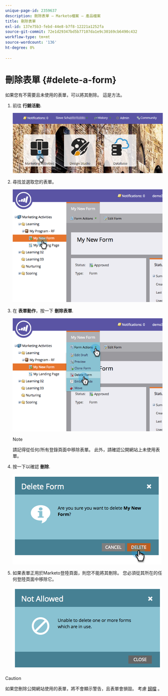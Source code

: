 ```yaml
---
unique-page-id: 2359637
description: 刪除表單 — Marketo檔案 — 產品檔案
title: 刪除表單
exl-id: 137e75b3-febd-44e8-b7f8-12221a1252fa
source-git-commit: 72e1d29347bd5b77107da1e9c30169cb6490c432
workflow-type: tm+mt
source-wordcount: '136'
ht-degree: 0%

---
```


# 刪除表單 {#delete-a-form}

如果您有不需要且未使用的表單，可以將其刪除。 這是方法。

1. 前往 **行銷活動**.

   ![](assets/login-marketing-activities-3.png)

1. 尋找並選取您的表單。

   ![](assets/image2014-9-15-12-3a1-3a18.png)

1. 在 **表單動作**，按一下 **刪除表單**.

   ![](assets/image2014-9-15-12-3a1-3a27.png)

   >[!NOTE]
   >
   >請記得從任何/所有登錄頁面中移除表單。 此外，請確認公開網站上未使用表單。

1. 按一下以確認 **刪除**.

   ![](assets/image2014-9-15-12-3a1-3a37.png)

1. 如果表單正用於Marketo登陸頁面，則您不能將其刪除。 您必須從其所在的任何登陸頁面中移除它。

   ![](assets/image2014-9-15-12-3a1-3a44.png)

>[!CAUTION]
>
>如果您刪除公開網站使用的表單，將不會顯示警告，且表單會損毀。 考慮  [歸檔](/help/marketo/product-docs/email-marketing/drip-nurturing/using-stream-content/archive-and-unarchive-stream-content.md) 。

